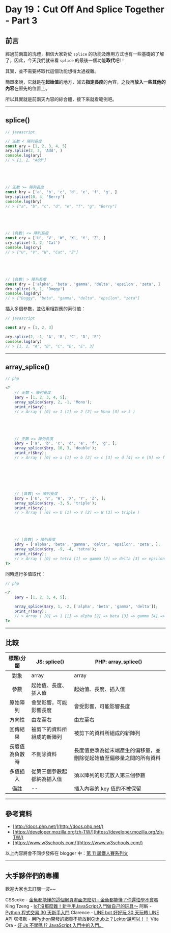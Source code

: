 # Day 19：Cut Off And Splice Together - Part 3

## 前言

經過前兩篇的洗禮，相信大家對於 `splice` 的功能及應用方式也有一些基礎的了解了，因此，今天我們就來看 `splice` 的最後一個功能**取代**吧!！

其實，並不需要將取代這個功能想得太過複雜。

簡單來說，它就是在**起始值**的地方，減去**指定長度**的內容，之後再**放入一些其他的內容**在原先的位置上。

所以其實就是前兩天內容的綜合體，接下來就看範例吧。

----

## splice()

```javascript
// javascript

// 正數 < 陣列長度
const ary = [1, 2, 3, 4, 5]
ary.splice(2, 3, 'Add', )
console.log(ary)
// > [1, 2, "Add"]





// 正數 >= 陣列長度
const bry = ['a', 'b', 'c', 'd', 'e', 'f', 'g', ]
bry.splice(10, 4, 'Berry')
console.log(bry)
// > ["a", "b", "c", "d", "e", "f", "g", "Berry"]





// |負數| <= 陣列長度
const cry = ['U', 'V', 'W', 'X', 'Y', 'Z', ]
cry.splice(-3, 2, 'Cat')
console.log(cry)
// > ["U", "V", "W", "Cat", "Z"]





// |負數| > 陣列長度
const dry = ['alpha', 'beta', 'gamma', 'delta', 'epsilon', 'zeta', ]
dry.splice(-9, 1, 'Doggy')
console.log(dry)
// > ["Doggy", "beta", "gamma", "delta", "epsilon", "zeta"]
```

插入多個參數，並佔用相對應的索引值：

```javascript
// javascript

const ary = [1, 2, 3]

ary.splice(2, -1, 'A', 'B', 'C', 'D', 'E')
console.log(ary)
// > [1, 2, "A", "B", "C", "D", "E", 3]
```


----

## array_splice()

```php
// php

<?
    // 正數 < 陣列長度
    $ary = [1, 2, 3, 4, 5];
    array_splice($ary, 2, -1, 'Mono');
    print_r($ary);
    // > Array ( [0] => 1 [1] => 2 [2] => Mono [3] => 5 ) 





    // 正數 >= 陣列長度
    $bry = ['a', 'b', 'c', 'd', 'e', 'f', 'g', ];
    array_splice($bry, 10, 3, 'double');
    print_r($bry);
    // > Array ( [0] => a [1] => b [2] => c [3] => d [4] => e [5] => f [6] => g [7] => double ) 







    // |負數| <= 陣列長度
    $cry = ['U', 'V', 'W', 'X', 'Y', 'Z', ];
    array_splice($cry, -3, 5, 'triple');
    print_r($cry);
    // > Array ( [0] => U [1] => V [2] => W [3] => triple ) 





    // |負數| > 陣列長度
    $dry = ['alpha', 'beta', 'gamma', 'delta', 'epsilon', 'zeta', ];
    array_splice($dry, -9, -4, 'tetra');
    print_r($dry);
    // > Array ( [0] => tetra [1] => gamma [2] => delta [3] => epsilon [4] => zeta )
?>
```

同時進行多值取代：

```php
// php

<?
    $ary = [1, 2, 3, 4, 5];

    array_splice($ary, 1, -2, ['alpha', 'beta', 'gamma', 'delta']);
    print_r($ary);
    // > Array ( [0] => 1 [1] => alpha [2] => beta [3] => gamma [4] => delta [5] => 4 [6] => 5 )
?>
```

----

## 比較

|標題\分類|JS: splice()|PHP: array_splice()|
|:----:|----|----|
|對象|array|array|
|參數|起始值、長度、插入值|起始值、長度、插入值|
|原始陣列|會受影響，可能影響長度|會受影響，可能影響長度|
|方向性|由左至右|由左至右|
|回傳結果|被剪下的資料所組成的新陣列|被剪下的資料所組成的新陣列|
|長度值為負數時|不刪除資料|長度值更改為從末端產生的偏移量，並刪除從起始值至偏移量之間的所有資料|
|多值插入|從第三個參數起都納為插入值|須以陣列的形式放入第三個參數|
|備註|--|插入內容的 key 值的不被保留|

---

## 參考資料

- [http://docs.php.net/](http://docs.php.net/)
- [https://developer.mozilla.org/zh-TW/](https://developer.mozilla.org/zh-TW/)
- [https://www.w3schools.com/](https://www.w3schools.com/)

以上內容將會不同步發佈在 blogger 中：[第 11 屆鐵人賽系列文](https://blog.hinahina.tw/search/label/2020%20%E9%90%B5%E4%BA%BA%E8%B3%BD)

----

## 大手夥伴們的專欄

歡迎大家也去訂閱一波~~

CSScoke - [金魚都能懂的這個網頁畫面怎麼切 - 金魚都能懂了你還怕學不會嗎](https://ithelp.ithome.com.tw/users/20112550/ironman/2623)
King Tzeng - [IoT沒那麼難！新手用JavaScript入門做自己的玩具～](https://ithelp.ithome.com.tw/users/20103130/ironman/2125)
阿斬 - [Python 程式交易 30 天新手入門](https://ithelp.ithome.com.tw/users/20120536/ironman/2571)
Clarence - [LINE bot 好好玩 30 天玩轉 LINE API](https://ithelp.ithome.com.tw/users/20117701/ironman/2634)
塔塔默 - [用Python開發的網頁不能放到Github上？Lektor說可以！！](https://ithelp.ithome.com.tw/users/20112552/ironman/2735)
Vita Ora - [好 Js 不學嗎 !? JavaScript 入門中的入門。](https://ithelp.ithome.com.tw/users/20112656/ironman/2782)